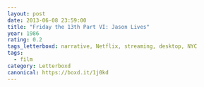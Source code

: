 ```yaml
---
layout: post 
date: 2013-06-08 23:59:00
title: "Friday the 13th Part VI: Jason Lives"
year: 1986
rating: 0.2
tags_letterboxd: narrative, Netflix, streaming, desktop, NYC
tags:
  - film
category: Letterboxd
canonical: https://boxd.it/1j0kd
---
```

